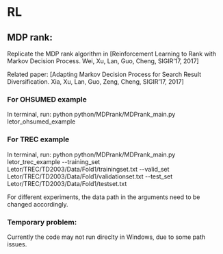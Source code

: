 # RL

## MDP rank:
Replicate the MDP rank algorithm in [Reinforcement Learning to Rank with Markov Decision Process. Wei, Xu, Lan, Guo, Cheng, SIGIR’17, 2017]

Related paper: [Adapting Markov Decision Process for Search Result Diversification. Xia, Xu, Lan, Guo, Zeng, Cheng, SIGIR’17, 2017]

### For OHSUMED example
In terminal, run: 
python python/MDPrank/MDPrank_main.py letor_ohsumed_example

### For TREC example
In terminal, run: 
python python/MDPrank/MDPrank_main.py letor_trec_example --training_set Letor/TREC/TD2003/Data/Fold1/trainingset.txt --valid_set Letor/TREC/TD2003/Data/Fold1/validationset.txt --test_set Letor/TREC/TD2003/Data/Fold1/testset.txt

For different experiments, the data path in the arguments need to be changed accordingly.

### Temporary problem: 
Currently the code may not run direclty in Windows, due to some path issues.
